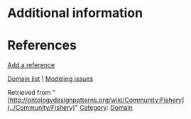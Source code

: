 #  Additional information


#  References


[Add a reference](index.php@title=Odp%253AAdd_reference&subject=../Community/Fishery "http://ontologydesignpatterns.org/wiki/index.php?title=Odp:Add_reference&subject=Community%3AFishery")


  




[Domain list](../Community/Domain "Community:Domain") | [Modeling issues](../Community/Main "Community:Main")


Retrieved from "[http://ontologydesignpatterns.org/wiki/Community:Fishery](../Community/Fishery)"
 [Category](http://ontologydesignpatterns.org/wiki/Special:Categories "Special:Categories"): [Domain](../Category/Domain "Category:Domain")